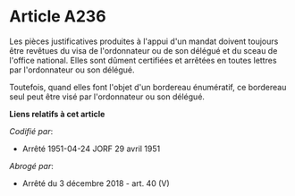 # Article A236

Les pièces justificatives produites à l'appui d'un mandat doivent toujours être revêtues du visa de l'ordonnateur ou de son
délégué et du sceau de l'office national. Elles sont dûment certifiées et arrêtées en toutes lettres par l'ordonnateur ou son
délégué.

Toutefois, quand elles font l'objet d'un bordereau énumératif, ce bordereau seul peut être visé par l'ordonnateur ou son
délégué.

**Liens relatifs à cet article**

_Codifié par_:

  - Arrêté 1951-04-24 JORF 29 avril 1951

_Abrogé par_:

  - Arrêté du 3 décembre 2018 - art. 40 (V)
